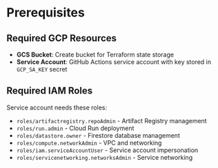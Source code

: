 # Prerequisites

## Required GCP Resources

- **GCS Bucket**: Create bucket for Terraform state storage
- **Service Account**: GitHub Actions service account with key stored in `GCP_SA_KEY` secret

## Required IAM Roles

Service account needs these roles:

- `roles/artifactregistry.repoAdmin` - Artifact Registry management
- `roles/run.admin` - Cloud Run deployment
- `roles/datastore.owner` - Firestore database management
- `roles/compute.networkAdmin` - VPC and networking
- `roles/iam.serviceAccountUser` - Service account impersonation
- `roles/servicenetworking.networksAdmin` - Service networking
